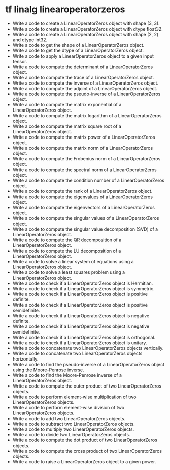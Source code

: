 # tf linalg linearoperatorzeros

- Write a code to create a LinearOperatorZeros object with shape (3, 3).
- Write a code to create a LinearOperatorZeros object with dtype float32.
- Write a code to create a LinearOperatorZeros object with shape (2, 2) and dtype int32.
- Write a code to get the shape of a LinearOperatorZeros object.
- Write a code to get the dtype of a LinearOperatorZeros object.
- Write a code to apply a LinearOperatorZeros object to a given input tensor.
- Write a code to compute the determinant of a LinearOperatorZeros object.
- Write a code to compute the trace of a LinearOperatorZeros object.
- Write a code to compute the inverse of a LinearOperatorZeros object.
- Write a code to compute the adjoint of a LinearOperatorZeros object.
- Write a code to compute the pseudo-inverse of a LinearOperatorZeros object.
- Write a code to compute the matrix exponential of a LinearOperatorZeros object.
- Write a code to compute the matrix logarithm of a LinearOperatorZeros object.
- Write a code to compute the matrix square root of a LinearOperatorZeros object.
- Write a code to compute the matrix power of a LinearOperatorZeros object.
- Write a code to compute the matrix norm of a LinearOperatorZeros object.
- Write a code to compute the Frobenius norm of a LinearOperatorZeros object.
- Write a code to compute the spectral norm of a LinearOperatorZeros object.
- Write a code to compute the condition number of a LinearOperatorZeros object.
- Write a code to compute the rank of a LinearOperatorZeros object.
- Write a code to compute the eigenvalues of a LinearOperatorZeros object.
- Write a code to compute the eigenvectors of a LinearOperatorZeros object.
- Write a code to compute the singular values of a LinearOperatorZeros object.
- Write a code to compute the singular value decomposition (SVD) of a LinearOperatorZeros object.
- Write a code to compute the QR decomposition of a LinearOperatorZeros object.
- Write a code to compute the LU decomposition of a LinearOperatorZeros object.
- Write a code to solve a linear system of equations using a LinearOperatorZeros object.
- Write a code to solve a least squares problem using a LinearOperatorZeros object.
- Write a code to check if a LinearOperatorZeros object is Hermitian.
- Write a code to check if a LinearOperatorZeros object is symmetric.
- Write a code to check if a LinearOperatorZeros object is positive definite.
- Write a code to check if a LinearOperatorZeros object is positive semidefinite.
- Write a code to check if a LinearOperatorZeros object is negative definite.
- Write a code to check if a LinearOperatorZeros object is negative semidefinite.
- Write a code to check if a LinearOperatorZeros object is orthogonal.
- Write a code to check if a LinearOperatorZeros object is unitary.
- Write a code to concatenate two LinearOperatorZeros objects vertically.
- Write a code to concatenate two LinearOperatorZeros objects horizontally.
- Write a code to find the pseudo-inverse of a LinearOperatorZeros object using the Moore-Penrose inverse.
- Write a code to find the Moore-Penrose inverse of a LinearOperatorZeros object.
- Write a code to compute the outer product of two LinearOperatorZeros objects.
- Write a code to perform element-wise multiplication of two LinearOperatorZeros objects.
- Write a code to perform element-wise division of two LinearOperatorZeros objects.
- Write a code to add two LinearOperatorZeros objects.
- Write a code to subtract two LinearOperatorZeros objects.
- Write a code to multiply two LinearOperatorZeros objects.
- Write a code to divide two LinearOperatorZeros objects.
- Write a code to compute the dot product of two LinearOperatorZeros objects.
- Write a code to compute the cross product of two LinearOperatorZeros objects.
- Write a code to raise a LinearOperatorZeros object to a given power.